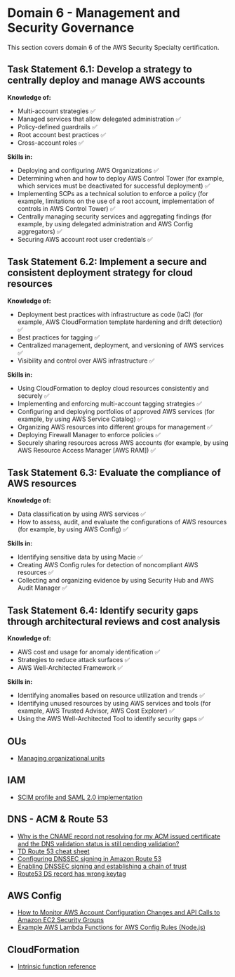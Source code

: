 # Domain 6 - Management and Security Governance

This section covers domain 6 of the AWS Security Specialty certification.

## Task Statement 6.1: Develop a strategy to centrally deploy and manage AWS accounts

**Knowledge of:**

- Multi-account strategies :white_check_mark:
- Managed services that allow delegated administration :white_check_mark:
- Policy-defined guardrails :white_check_mark:
- Root account best practices :white_check_mark:
- Cross-account roles :white_check_mark:

**Skills in:**

- Deploying and configuring AWS Organizations :white_check_mark:
- Determining when and how to deploy AWS Control Tower (for example, which services must be deactivated for successful deployment) :white_check_mark:
- Implementing SCPs as a technical solution to enforce a policy (for example, limitations on the use of a root account, implementation of controls in AWS Control Tower) :white_check_mark:
- Centrally managing security services and aggregating findings (for example,
by using delegated administration and AWS Config aggregators) :white_check_mark:
- Securing AWS account root user credentials :white_check_mark:

## Task Statement 6.2: Implement a secure and consistent deployment strategy for cloud resources

**Knowledge of:**

- Deployment best practices with infrastructure as code (IaC) (for example, AWS CloudFormation template hardening and drift detection) :white_check_mark:
- Best practices for tagging :white_check_mark:
- Centralized management, deployment, and versioning of AWS services :white_check_mark:
- Visibility and control over AWS infrastructure :white_check_mark:

**Skills in:**

- Using CloudFormation to deploy cloud resources consistently and securely :white_check_mark:
- Implementing and enforcing multi-account tagging strategies :white_check_mark:
- Configuring and deploying portfolios of approved AWS services (for example, by using AWS Service Catalog) :white_check_mark:
- Organizing AWS resources into different groups for management :white_check_mark:
- Deploying Firewall Manager to enforce policies :white_check_mark:
- Securely sharing resources across AWS accounts (for example, by using AWS Resource Access Manager [AWS RAM]) :white_check_mark:

## Task Statement 6.3: Evaluate the compliance of AWS resources

**Knowledge of:**

- Data classification by using AWS services :white_check_mark:
- How to assess, audit, and evaluate the configurations of AWS resources (for example, by using AWS Config) :white_check_mark:

**Skills in:**

- Identifying sensitive data by using Macie :white_check_mark:
- Creating AWS Config rules for detection of noncompliant AWS resources :white_check_mark:
- Collecting and organizing evidence by using Security Hub and AWS Audit Manager :white_check_mark:

## Task Statement 6.4: Identify security gaps through architectural reviews and cost analysis

**Knowledge of:**

- AWS cost and usage for anomaly identification :white_check_mark:
- Strategies to reduce attack surfaces :white_check_mark:
- AWS Well-Architected Framework :white_check_mark:

**Skills in:**

- Identifying anomalies based on resource utilization and trends :white_check_mark:
- Identifying unused resources by using AWS services and tools (for example, AWS Trusted Advisor, AWS Cost Explorer) :white_check_mark:
- Using the AWS Well-Architected Tool to identify security gaps :white_check_mark:

## OUs

- [Managing organizational units](https://docs.aws.amazon.com/organizations/latest/userguide/orgs_manage_ous.html)

## IAM

- [SCIM profile and SAML 2.0 implementation](https://docs.aws.amazon.com/singlesignon/latest/userguide/scim-profile-saml.html)

## DNS - ACM & Route 53

- [Why is the CNAME record not resolving for my ACM issued certificate and the DNS validation status is still pending validation?](https://repost.aws/knowledge-center/acm-certificate-pending-validation)
- [TD Route 53 cheat sheet](https://tutorialsdojo.com/amazon-route-53/)
- [Configuring DNSSEC signing in Amazon Route 53](https://docs.aws.amazon.com/Route53/latest/DeveloperGuide/dns-configuring-dnssec.html)
- [Enabling DNSSEC signing and establishing a chain of trust](https://docs.aws.amazon.com/Route53/latest/DeveloperGuide/dns-configuring-dnssec-enable-signing.html)
- [Route53 DS record has wrong keytag](https://repost.aws/pt/questions/QUnoNwU3yIS66WSWfuH2H35Q/route53-ds-record-has-wrong-keytag)

## AWS Config

- [How to Monitor AWS Account Configuration Changes and API Calls to Amazon EC2 Security Groups](https://aws.amazon.com/blogs/security/how-to-monitor-aws-account-configuration-changes-and-api-calls-to-amazon-ec2-security-groups/)
- [Example AWS Lambda Functions for AWS Config Rules (Node.js)](https://docs.aws.amazon.com/config/latest/developerguide/evaluate-config_develop-rules_nodejs-sample.html)

## CloudFormation

- [Intrinsic function reference](https://docs.aws.amazon.com/AWSCloudFormation/latest/UserGuide/intrinsic-function-reference.html)
